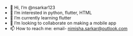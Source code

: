 - 👋 Hi, I’m @nsarkar123
- 👀 I’m interested in python, flutter, HTML
- 🌱 I’m currently learning flutter
- 💞️ I’m looking to collaborate on making a mobile app
- 📫 How to reach me: email- nimisha.sarkar@outlook.com

<!---
nsarkar123/nsarkar123 is a ✨ special ✨ repository because its `README.md` (this file) appears on your GitHub profile.
You can click the Preview link to take a look at your changes.
--->
